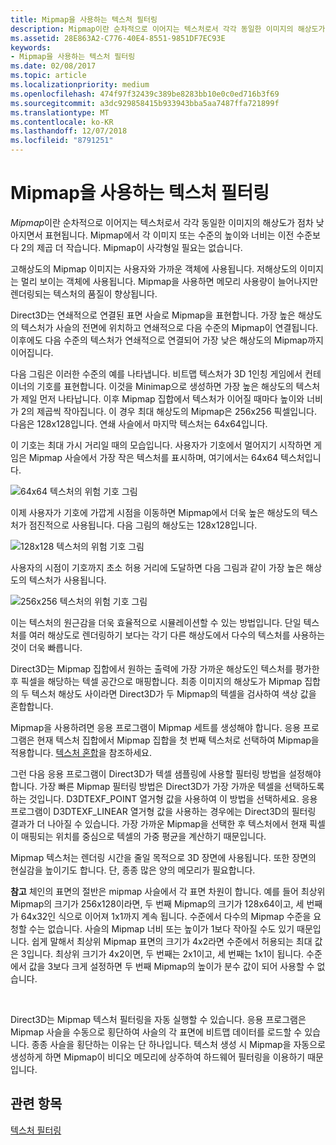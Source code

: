 ```yaml
---
title: Mipmap을 사용하는 텍스처 필터링
description: Mipmap이란 순차적으로 이어지는 텍스처로서 각각 동일한 이미지의 해상도가 점차 낮아지면서 표현됩니다. Mipmap에서 각 이미지 또는 수준의 높이와 너비는 이전 수준보다 2의 제곱 더 작습니다.
ms.assetid: 28E863A2-C776-40E4-8551-9851DF7EC93E
keywords:
- Mipmap을 사용하는 텍스처 필터링
ms.date: 02/08/2017
ms.topic: article
ms.localizationpriority: medium
ms.openlocfilehash: 474f97f32439c389be8283bb10e0c0ed716b3f69
ms.sourcegitcommit: a3dc929858415b933943bba5aa7487ffa721899f
ms.translationtype: MT
ms.contentlocale: ko-KR
ms.lasthandoff: 12/07/2018
ms.locfileid: "8791251"
---
```

# <a name="texture-filtering-with-mipmaps"></a>Mipmap을 사용하는 텍스처 필터링


*Mipmap*이란 순차적으로 이어지는 텍스처로서 각각 동일한 이미지의 해상도가 점차 낮아지면서 표현됩니다. Mipmap에서 각 이미지 또는 수준의 높이와 너비는 이전 수준보다 2의 제곱 더 작습니다. Mipmap이 사각형일 필요는 없습니다.

고해상도의 Mipmap 이미지는 사용자와 가까운 객체에 사용됩니다. 저해상도의 이미지는 멀리 보이는 객체에 사용됩니다. Mipmap을 사용하면 메모리 사용량이 늘어나지만 렌더링되는 텍스처의 품질이 향상됩니다.

Direct3D는 연쇄적으로 연결된 표면 사슬로 Mipmap을 표현합니다. 가장 높은 해상도의 텍스처가 사슬의 전면에 위치하고 연쇄적으로 다음 수준의 Mipmap이 연결됩니다. 이후에도 다음 수준의 텍스처가 연쇄적으로 연결되어 가장 낮은 해상도의 Mipmap까지 이어집니다.

다음 그림은 이러한 수준의 예를 나타냅니다. 비트맵 텍스처가 3D 1인칭 게임에서 컨테이너의 기호를 표현합니다. 이것을 Minimap으로 생성하면 가장 높은 해상도의 텍스처가 제일 먼저 나타납니다. 이후 Mipmap 집합에서 텍스처가 이어질 때마다 높이와 너비가 2의 제곱씩 작아집니다. 이 경우 최대 해상도의 Mipmap은 256x256 픽셀입니다. 다음은 128x128입니다. 연쇄 사슬에서 마지막 텍스처는 64x64입니다.

이 기호는 최대 가시 거리일 때의 모습입니다. 사용자가 기호에서 멀어지기 시작하면 게임은 Mipmap 사슬에서 가장 작은 텍스처를 표시하며, 여기에서는 64x64 텍스처입니다.

![64x64 텍스처의 위험 기호 그림](images/mip1.jpg)

이제 사용자가 기호에 가깝게 시점을 이동하면 Mipmap에서 더욱 높은 해상도의 텍스처가 점진적으로 사용됩니다. 다음 그림의 해상도는 128x128입니다.

![128x128 텍스처의 위험 기호 그림](images/mip2.jpg)

사용자의 시점이 기호까지 초소 허용 거리에 도달하면 다음 그림과 같이 가장 높은 해상도의 텍스처가 사용됩니다.

![256x256 텍스처의 위험 기호 그림](images/mip3.jpg)

이는 텍스처의 원근감을 더욱 효율적으로 시뮬레이션할 수 있는 방법입니다. 단일 텍스처를 여러 해상도로 렌더링하기 보다는 각기 다른 해상도에서 다수의 텍스처를 사용하는 것이 더욱 빠릅니다.

Direct3D는 Mipmap 집합에서 원하는 출력에 가장 가까운 해상도인 텍스처를 평가한 후 픽셀을 해당하는 텍셀 공간으로 매핑합니다. 최종 이미지의 해상도가 Mipmap 집합의 두 텍스처 해상도 사이라면 Direct3D가 두 Mipmap의 텍셀을 검사하여 색상 값을 혼합합니다.

Mipmap을 사용하려면 응용 프로그램이 Mipmap 세트를 생성해야 합니다. 응용 프로그램은 현재 텍스처 집합에서 Mipmap 집합을 첫 번째 텍스처로 선택하여 Mipmap을 적용합니다. [텍스처 혼합](texture-blending.md)을 참조하세요.

그런 다음 응용 프로그램이 Direct3D가 텍셀 샘플링에 사용할 필터링 방법을 설정해야 합니다. 가장 빠른 Mipmap 필터링 방법은 Direct3D가 가장 가까운 텍셀을 선택하도록 하는 것입니다. D3DTEXF\_POINT 열거형 값을 사용하여 이 방법을 선택하세요. 응용 프로그램이 D3DTEXF\_LINEAR 열거형 값을 사용하는 경우에는 Direct3D의 필터링 결과가 더 나아질 수 있습니다. 가장 가까운 Mipmap을 선택한 후 텍스처에서 현재 픽셀이 매핑되는 위치를 중심으로 텍셀의 가중 평균을 계산하기 때문입니다.

Mipmap 텍스처는 렌더링 시간을 줄일 목적으로 3D 장면에 사용됩니다. 또한 장면의 현실감을 높이기도 합니다. 단, 종종 많은 양의 메모리가 필요합니다.

**참고**  체인의 표면의 절반은 mipmap 사슬에서 각 표면 차원이 합니다. 예를 들어 최상위 Mipmap의 크기가 256x128이라면, 두 번째 Mipmap의 크기가 128x64이고, 세 번째가 64x32인 식으로 이어져 1x1까지 계속 됩니다. 수준에서 다수의 Mipmap 수준을 요청할 수는 없습니다. 사슬의 Mipmap 너비 또는 높이가 1보다 작아질 수도 있기 때문입니다. 쉽게 말해서 최상위 Mipmap 표면의 크기가 4x2라면 수준에서 허용되는 최대 값은 3입니다. 최상위 크기가 4x2이면, 두 번째는 2x1이고, 세 번째는 1x1이 됩니다. 수준에서 값을 3보다 크게 설정하면 두 번째 Mipmap의 높이가 분수 값이 되어 사용할 수 없습니다.

 

Direct3D는 Mipmap 텍스처 필터링을 자동 실행할 수 있습니다. 응용 프로그램은 Mipmap 사슬을 수동으로 횡단하여 사슬의 각 표면에 비트맵 데이터를 로드할 수 있습니다. 종종 사슬을 횡단하는 이유는 단 하나입니다. 텍스처 생성 시 Mipmap을 자동으로 생성하게 하면 Mipmap이 비디오 메모리에 상주하여 하드웨어 필터링을 이용하기 때문입니다.

## <a name="span-idrelated-topicsspanrelated-topics"></a><span id="related-topics"></span>관련 항목


[텍스처 필터링](texture-filtering.md)

 

 





